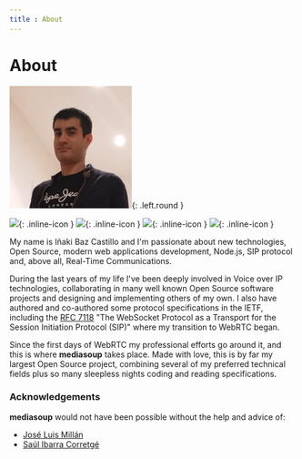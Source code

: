 ```yaml
---
title : About
---
```



# About

![Iñaki Baz Castillo][ibc-image]{: .left.round }

[![][linkedin-image]][linkedin-url]{: .inline-icon }
[![][github-image]][github-ibc-url]{: .inline-icon }
[![][github-image]][github-versatica-url]{: .inline-icon }
[![][twitter-image]][twitter-url]{: .inline-icon }

My name is Iñaki Baz Castillo and I'm passionate about new technologies, Open Source, modern web applications development, Node.js, SIP protocol and, above all, Real-Time Communications.

During the last years of my life I've been deeply involved in Voice over IP technologies, collaborating in many well known Open Source software projects and designing and implementing others of my own. I also have authored and co-authored some protocol specifications in the IETF, including the [RFC 7118](http://tools.ietf.org/html/rfc7118) "The WebSocket Protocol as a Transport for the Session Initiation Protocol (SIP)" where my transition to WebRTC began.

Since the first days of WebRTC my professional efforts go around it, and this is where **mediasoup** takes place. Made with love, this is by far my largest Open Source project, combining several of my preferred technical fields plus so many sleepless nights coding and reading specifications.


### Acknowledgements

**mediasoup** would not have been possible without the help and advice of:

* [José Luis Millán][jmillan-url]
* [Saúl Ibarra Corretgé][saghul-url]




[ibc-image]: /images/ibc.jpg
[linkedin-image]: /images/icon-linkedin.svg
[linkedin-url]: https://linkedin.com/in/inakibaz
[github-image]: /images/icon-github.svg
[github-ibc-url]: https://github.com/ibc
[github-versatica-url]: https://github.com/versatica
[twitter-image]: /images/icon-twitter.svg
[twitter-url]: https://twitter.com/ibc_tw
[jmillan-url]: https://github.com/jmillan
[saghul-url]: http://bettercallsaghul.com


